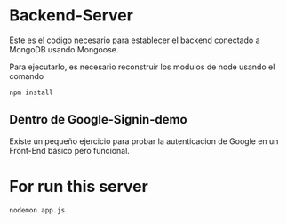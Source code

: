 # Backend-Server

Este es el codigo necesario para establecer el backend conectado
a MongoDB usando Mongoose.

Para ejecutarlo, es necesario reconstruir los modulos de node usando el comando

```
npm install
```

## Dentro de Google-Signin-demo
Existe un pequeño ejercicio para probar la 
autenticacion de Google en un Front-End básico pero 
funcional.

# For run this server

```
nodemon app.js
```
